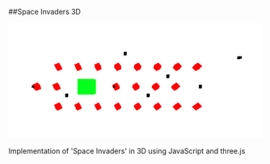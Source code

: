 ##Space Invaders 3D

<img src="spaceInvade.png">

Implementation of 'Space Invaders' in 3D using JavaScript and three.js